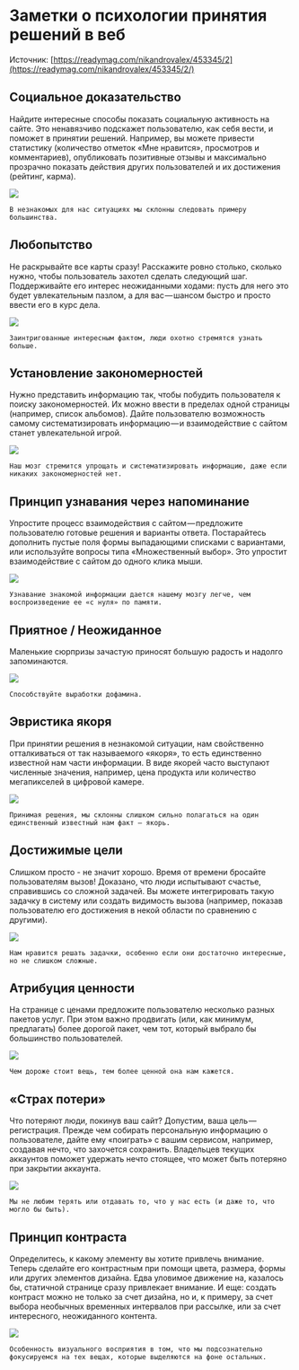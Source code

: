 # Заметки о психологии принятия решений в веб

Источник: [https://readymag.com/nikandrovalex/453345/2](https://readymag.com/nikandrovalex/453345/2/)

## Социальное доказательство

Найдите интересные способы показать социальную активность на сайте. Это ненавязчиво подскажет пользователю, как себя вести, и поможет в принятии решений. Например, вы можете привести статистику (количество отметок «Мне нравится», просмотров и комментариев), опубликовать позитивные отзывы и максимально прозрачно показать действия других пользователей и их достижения (рейтинг, карма).

![](https://rm-content.s3.amazonaws.com/55c3b127b6f346821b393a02/453345/upload-ad77e060-9c66-11e5-9d45-7927c7bd0cdc.jpg)

`В незнакомых для нас ситуациях мы склонны следовать примеру большинства.`

## Любопытство

Не раскрывайте все карты сразу! Расскажите ровно столько, сколько нужно, чтобы пользователь захотел сделать следующий шаг. Поддерживайте его интерес неожиданными ходами: пусть для него это будет увлекательным пазлом, а для вас — шансом быстро и просто ввести его в курс дела.

![](https://rm-content.s3.amazonaws.com/55c3b127b6f346821b393a02/453345/upload-80b29560-9c67-11e5-9ea9-3ddd5637ffc0.jpg)

`Заинтригованные интересным фактом, люди охотно стремятся узнать больше.`

## Установление закономерностей

Нужно представить информацию так, чтобы побудить пользователя к поиску закономерностей. Их можно ввести в пределах одной страницы (например, список альбомов).
Дайте пользователю возможность самому систематизировать информацию — и взаимодействие с сайтом станет увлекательной игрой.

![](https://rm-content.s3.amazonaws.com/55c3b127b6f346821b393a02/453345/upload-4c0b1e20-9d36-11e5-a5fa-1fd8fd3205e1.jpg)

`Наш мозг стремится упрощать и систематизировать информацию, даже если никаких закономерностей нет.`

## Принцип узнавания через напоминание

Упростите процесс взаимодействия с сайтом — предложите пользователю готовые решения и варианты ответа. Постарайтесь дополнить пустые поля формы выпадающими списками с вариантами, или используйте вопросы типа «Множественный выбор». Это упростит взаимодействие с сайтом до одного клика мыши.

![](https://rm-content.s3.amazonaws.com/55c3b127b6f346821b393a02/453345/upload-5ad5ac40-9c69-11e5-9ea9-3ddd5637ffc0.jpg)

`Узнавание знакомой информации дается нашему мозгу легче, чем воспроизведение ее «с нуля» по памяти.`

## Приятное / Неожиданное

Маленькие сюрпризы зачастую приносят большую радость и надолго запоминаются.

![](https://rm-content.s3.amazonaws.com/55c3b127b6f346821b393a02/453345/upload-8cfcc3b0-9c6a-11e5-9ea9-3ddd5637ffc0.jpg)

`Способствуйте выработки дофамина.`

## Эвристика якоря

При принятии решения в незнакомой ситуации, нам свойственно отталкиваться от так называемого «якоря», то есть единственно известной нам части информации. В виде якорей часто выступают численные значения,  например, цена продукта или количество мегапикселей в цифровой камере.

![](https://rm-content.s3.amazonaws.com/55c3b127b6f346821b393a02/453345/upload-0d73e130-9d2f-11e5-8264-7b01a368d511.jpg)

`Принимая решения, мы склонны слишком сильно полагаться на один единственный известный нам факт — якорь.`

## Достижимые цели

Слишком просто - не значит хорошо. Время от времени бросайте пользователям вызов! Доказано, что люди испытывают счастье, справившись со сложной задачей. Вы можете интегрировать такую задачку в систему или создать видимость вызова (например, показав пользователю его достижения в некой области по сравнению с другими).

![](https://rm-content.s3.amazonaws.com/55c3b127b6f346821b393a02/453345/upload-49739ca0-9d31-11e5-bdb4-2bec7c591d38.jpg)

`Нам нравится решать задачки, особенно если они достаточно интересные, но не слишком сложные.`

## Атрибуция ценности

На странице с ценами предложите пользователю несколько разных пакетов услуг. При этом важно продвигать (или, как минимум, предлагать) более дорогой пакет, чем тот, который выбрало бы большинство пользователей.

![](https://rm-content.s3.amazonaws.com/55c3b127b6f346821b393a02/453345/upload-ad568690-9d33-11e5-9129-9dbed4a1aea1.jpg)

`Чем дороже стоит вещь, тем более ценной она нам кажется.`

## «Страх потери»

Что потеряют люди, покинув ваш сайт? Допустим, ваша цель — регистрация. Прежде чем собирать персональную информацию о пользователе, дайте ему «поиграть» с вашим сервисом, например, создавая нечто, что захочется сохранить. Владельцев текущих аккаунтов поможет удержать нечто стоящее, что может быть потеряно при закрытии аккаунта.

![](https://rm-content.s3.amazonaws.com/55c3b127b6f346821b393a02/453345/upload-bde8c960-9d37-11e5-bdb4-2bec7c591d38.jpg)

`Мы не любим терять или отдавать то, что у нас есть (и даже то, что могло бы быть).`

## Принцип контраста

Определитесь, к какому элементу вы хотите привлечь внимание. Теперь сделайте его контрастным при помощи цвета, размера, формы или других элементов дизайна. Едва уловимое движение на, казалось бы, статичной странице сразу привлекает внимание. И еще: создать контраст можно не только за счет дизайна, но и, к примеру, за счет выбора необычных временных интервалов при рассылке, или за счет интересного, неожиданного контента.

![](https://rm-content.s3.amazonaws.com/55c3b127b6f346821b393a02/453345/upload-e50c34e0-9d38-11e5-bdb4-2bec7c591d38.jpg)

`Особенность визуального восприятия в том, что мы подсознательно фокусируемся на тех вещах, которые выделяются на фоне остальных.`